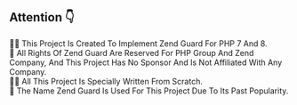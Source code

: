 ## Attention 👇

🙋‍♀️ This Project Is Created To Implement Zend Guard For PHP 7 And 8.<br>
🌈 All Rights Of Zend Guard Are Reserved For PHP Group And Zend Company, And This Project Has No Sponsor And Is Not Affiliated With Any Company.<br>
👩‍💻 All This Project Is Specially Written From Scratch.<br>
🧙 The Name Zend Guard Is Used For This Project Due To Its Past Popularity.<br>
